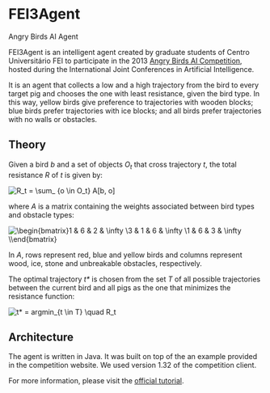 # FEI3Agent
Angry Birds AI Agent

FEI3Agent is an intelligent agent created by graduate students of Centro Universitário FEI to participate in the 2013 [Angry Birds AI Competition](https://aibirds.org/), hosted during the International Joint Conferences in Artificial Intelligence.

It is an agent that collects a low and a high trajectory from the bird to every target pig and chooses the one with least resistance, given the bird type. In this way, yellow birds give preference to trajectories with wooden blocks; blue birds prefer trajectories with ice blocks; and all birds prefer trajectories with no walls or obstacles.

## Theory

Given a bird _b_ and a set of objects _O<sub>t</sub>_ that cross trajectory _t_, the total resistance _R_ of _t_ is given by:

![R_t = \sum_ {o \in O_t} A[b, o]](http://latex.numberempire.com/render?R_t%20%3D%20%5Csum_%20%7Bo%20%5Cin%20O_t%7D%20A%5Bb%2C%20o%5D&sig=6b76d502b2484cd02860dc5bb17f8bdf)

where _A_ is a matrix containing the weights associated between bird types and obstacle types:

![\begin{bmatrix}1 & 6 & 2 & \infty \\3 & 1 & 6 & \infty \\1 & 6 & 3 & \infty \\\end{bmatrix}](http://latex.numberempire.com/render?A%20%3D%20%5Cbegin%7Bbmatrix%7D1%20%26%206%20%26%202%20%26%20%5Cinfty%20%5C%5C3%20%26%201%20%26%206%20%26%20%5Cinfty%20%5C%5C1%20%26%206%20%26%203%20%26%20%5Cinfty%20%5C%5C%5Cend%7Bbmatrix%7D&sig=a85a786ead8b04d620fccb131220d8ef)

In _A_, rows represent red, blue and yellow birds and columns represent wood, ice, stone and unbreakable obstacles, respectively.

The optimal trajectory _t*_ is chosen from the set _T_ of all possible trajectories between the current bird and all pigs as the one that minimizes the resistance function:

![t* = argmin_{t \in T} \quad R_t](http://latex.numberempire.com/render?t*%20%3D%20argmin_{t%20\in%20T}%20\quad%20R_t&sig=086f5680a4b9c10d7e8eb2da01e1878b)

## Architecture

The agent is written in Java. It was built on top of the an example provided in the competition website. We used version 1.32 of the competition client.

For more information, please visit the [official tutorial](https://aibirds.org/basic-game-playing-software/getting-started.html).
